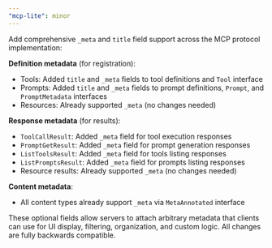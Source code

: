 ```yaml
---
"mcp-lite": minor
---
```


Add comprehensive `_meta` and `title` field support across the MCP protocol implementation:

**Definition metadata** (for registration):
- Tools: Added `title` and `_meta` fields to tool definitions and `Tool` interface
- Prompts: Added `title` and `_meta` fields to prompt definitions, `Prompt`, and `PromptMetadata` interfaces
- Resources: Already supported `_meta` (no changes needed)

**Response metadata** (for results):
- `ToolCallResult`: Added `_meta` field for tool execution responses
- `PromptGetResult`: Added `_meta` field for prompt generation responses
- `ListToolsResult`: Added `_meta` field for tools listing responses
- `ListPromptsResult`: Added `_meta` field for prompts listing responses
- Resource results: Already supported `_meta` (no changes needed)

**Content metadata**:
- All content types already support `_meta` via `MetaAnnotated` interface

These optional fields allow servers to attach arbitrary metadata that clients can use for UI display, filtering, organization, and custom logic. All changes are fully backwards compatible.
